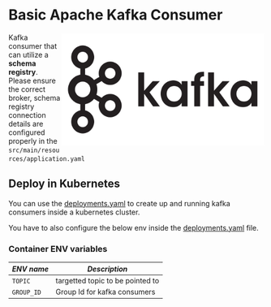 # Basic Apache Kafka Consumer

<img alt="apache kafka logo" src="./kafka_logo.png" title="Apache Kafka" width="400" align="right"/>

Kafka consumer that can utilize a **schema registry**. Please ensure the correct broker, schema registry connection 
details are configured properly in the ``src/main/resources/application.yaml``

## Deploy in Kubernetes

You can use the [deployments.yaml](src/main/resources/application.yaml) to create up and running 
kafka consumers inside a kubernetes cluster.

You have to also configure the below env inside the [deployments.yaml](src/main/resources/application.yaml) file.

### Container ENV variables
| _ENV name_ | _Description_ |
| --- | --- |
| `TOPIC` | targetted topic to be pointed to |
| `GROUP_ID` | Group Id for kafka consumers |
